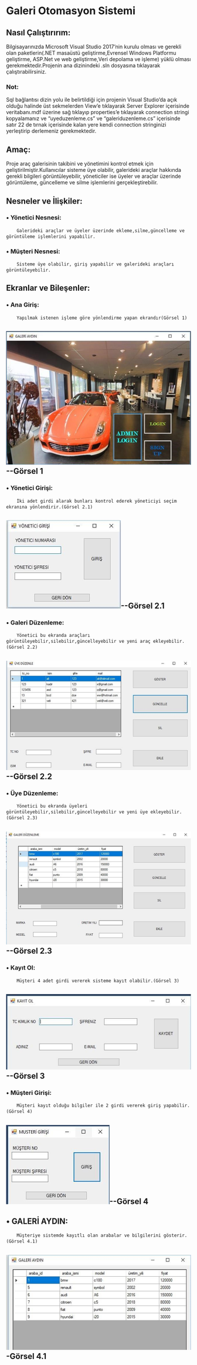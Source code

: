 #                                             Galeri Otomasyon Sistemi  


## Nasıl Çalıştırırım: 
Bilgisayarınızda Microsoft Visual Studio 2017’nin kurulu olması ve gerekli olan paketlerin(.NET masaüstü geliştirme,Evrensel Windows Platformu geliştirme, ASP.Net ve web geliştirme,Veri depolama ve işleme) yüklü olması gerekmektedir.Projenin ana dizinindeki .sln dosyasına tıklayarak çalıştırabilirsiniz.  
### Not:
Sql bağlantısı dizin yolu ile belirtildiği için projenin Visual Studio’da açık olduğu   halinde üst sekmelerden View’e tıklayarak Server Explorer içerisinde veritabanı.mdf üzerine sağ tıklayıp properties’e tıklayarak connection stringi kopyalamanız ve “uyeduzenleme.cs” ve “galeriduzenleme.cs” içerisinde satır 22 de tırnak içerisinde kalan yere kendi connection stringinizi yerleştirip derlemeniz gerekmektedir. 
## Amaç:
Proje araç galerisinin takibini ve yönetimini kontrol etmek için  geliştirilmiştir.Kullanıcılar sisteme üye olabilir, galerideki araçlar hakkında gerekli bilgileri görüntüleyebilir, yöneticiler ise üyeler ve araçlar üzerinde görüntüleme, güncelleme ve silme işlemlerini gerçekleştirebilir.  

## Nesneler ve İlişkiler:  
###   •	Yönetici Nesnesi:
        Galerideki araçlar ve üyeler üzerinde ekleme,silme,güncelleme ve görüntüleme işlemlerini yapabilir.  
###   •	Müşteri Nesnesi:
        Sisteme üye olabilir, giriş yapabilir ve galerideki araçları görüntüleyebilir.  

## Ekranlar ve Bileşenler:  
### •	Ana Giriş:
        Yapılmak istenen işleme göre yönlendirme yapan ekrandır(Görsel 1)  
![alt text](https://github.com/kadirakinkorkunc/showroomproject/blob/master/img/gorsel1.png)--Görsel 1
--
### •	Yönetici Girişi:
        İki adet girdi alarak bunları kontrol ederek yöneticiyi seçim ekranına yönlendirir.(Görsel 2.1) 
![alt text](https://github.com/kadirakinkorkunc/showroomproject/blob/master/img/gorsel2_1.png)--Görsel 2.1
--
### •	Galeri Düzenleme:
        Yönetici bu ekranda araçları görüntüleyebilir,silebilir,güncelleyebilir ve yeni araç ekleyebilir.(Görsel 2.2)  
![alt text](https://github.com/kadirakinkorkunc/showroomproject/blob/master/img/gorsel2_2.png)--Görsel 2.2
--
### •	Üye Düzenleme:
        Yönetici bu ekranda üyeleri görüntüleyebilir,silebilir,güncelleyebilir ve yeni üye ekleyebilir.(Görsel 2.3)  
![alt text](https://github.com/kadirakinkorkunc/showroomproject/blob/master/img/gorsel2_3.png)--Görsel 2.3
 --
### •	Kayıt Ol:
        Müşteri 4 adet girdi vererek sisteme kayıt olabilir.(Görsel 3)  
 ![alt text](https://github.com/kadirakinkorkunc/showroomproject/blob/master/img/gorsel3.png)--Görsel 3
 --    
### •	Müşteri Girişi:
        Müşteri kayıt olduğu bilgiler ile 2 girdi vererek giriş yapabilir.(Görsel 4)  
![alt text](https://github.com/kadirakinkorkunc/showroomproject/blob/master/img/gorsel4.png)--Görsel 4
--
## •	GALERİ AYDIN: 
        Müşteriye sistemde kayıtlı olan arabalar ve bilgilerini gösterir.(Görsel 4.1)  
![alt text](https://github.com/kadirakinkorkunc/showroomproject/blob/master/img/gorsel4_1.png)-Görsel 4.1
--
